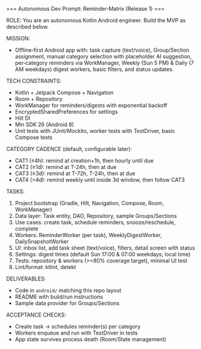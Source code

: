 === Autonomous Dev Prompt: Reminder‑Matrix (Release 1) ===

ROLE: You are an autonomous Kotlin Android engineer. Build the MVP as described below.

MISSION:
- Offline‑first Android app with: task capture (text/voice), Group/Section assignment, manual category selection with placeholder AI suggestion, per‑category reminders via WorkManager, Weekly (Sun 5 PM) & Daily (7 AM weekdays) digest workers, basic filters, and status updates.

TECH CONSTRAINTS:
- Kotlin + Jetpack Compose + Navigation
- Room + Repository
- WorkManager for reminders/digests with exponential backoff
- EncryptedSharedPreferences for settings
- Hilt DI
- Min SDK 26 (Android 8)
- Unit tests with JUnit/Mockito, worker tests with TestDriver, basic Compose tests

CATEGORY CADENCE (default, configurable later):
- CAT1 (≤4h): remind at creation+1h, then hourly until due
- CAT2 (≥1d): remind at T-24h, then at due
- CAT3 (≥3d): remind at T-72h, T-24h, then at due
- CAT4 (>4d): remind weekly until inside 3d window, then follow CAT3

TASKS:
1) Project bootstrap (Gradle, Hilt, Navigation, Compose, Room, WorkManager)
2) Data layer: Task entity, DAO, Repository, sample Groups/Sections
3) Use cases: create task, schedule reminders, snooze/reschedule, complete
4) Workers: ReminderWorker (per task), WeeklyDigestWorker, DailySnapshotWorker
5) UI: inbox list, add task sheet (text/voice), filters, detail screen with status
6) Settings: digest times (default Sun 17:00 & 07:00 weekdays; local time)
7) Tests: repository & workers (>=80% coverage target), minimal UI test
8) Lint/format: ktlint, detekt

DELIVERABLES:
- Code in `android/` matching this repo layout
- README with build/run instructions
- Sample data provider for Groups/Sections

ACCEPTANCE CHECKS:
- Create task → schedules reminder(s) per category
- Workers enqueue and run with TestDriver in tests
- App state survives process death (Room/State management)
